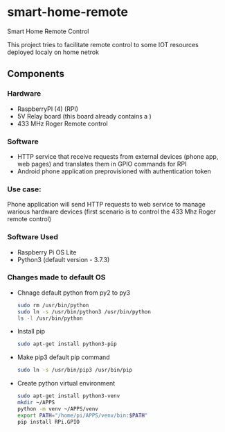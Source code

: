 # smart-home-remote
Smart Home Remote Control

This project tries to facilitate remote control to some IOT resources deployed localy on home netrok

## Components

### Hardware
- RaspberryPI (4) (RPI)
- 5V Relay board (this board already contains a )
- 433 MHz Roger Remote control 

### Software
 - HTTP service that receive requests from external devices (phone app, web pages) and translates them in GPIO commands for RPI
 - Android phone application preprovisioned with authentication token

 ### Use case:
Phone application will send HTTP requests to web service to manage warious hardware devices (first scenario is to control the 433 Mhz Roger remote control)


### Software Used
- Raspberry Pi OS Lite
- Python3 (default version - 3.7.3)

### Changes made to default OS
- Chnage default python from py2 to py3
     ```bash
     sudo rm /usr/bin/python
     sudo ln -s /usr/bin/python3 /usr/bin/python
     ls -l /usr/bin/python
     ```
- Install pip
    ```bash
    sudo apt-get install python3-pip
    ```
- Make pip3 default pip command
    ```bash
    sudo ln -s /usr/bin/pip3 /usr/bin/pip
    ```
- Create python virtual environment
  ```bash
  sudo apt-get install python3-venv
  mkdir ~/APPS
  python -m venv ~/APPS/venv
  export PATH="/home/pi/APPS/venv/bin:$PATH"
  pip install RPi.GPIO
  ```